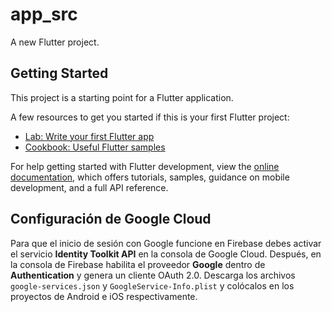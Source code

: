 # app_src

A new Flutter project.

## Getting Started

This project is a starting point for a Flutter application.

A few resources to get you started if this is your first Flutter project:

- [Lab: Write your first Flutter app](https://docs.flutter.dev/get-started/codelab)
- [Cookbook: Useful Flutter samples](https://docs.flutter.dev/cookbook)

For help getting started with Flutter development, view the
[online documentation](https://docs.flutter.dev/), which offers tutorials,
samples, guidance on mobile development, and a full API reference.

## Configuración de Google Cloud

Para que el inicio de sesión con Google funcione en Firebase debes activar el
servicio **Identity Toolkit API** en la consola de Google Cloud. Después, en la
consola de Firebase habilita el proveedor **Google** dentro de
**Authentication** y genera un cliente OAuth 2.0. Descarga los archivos
`google-services.json` y `GoogleService-Info.plist` y colócalos en los proyectos
de Android e iOS respectivamente.
